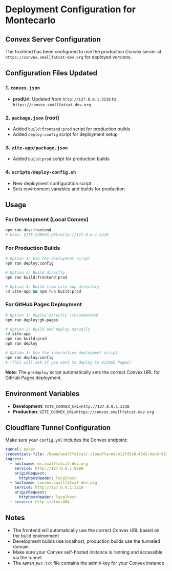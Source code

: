# Deployment Configuration for Montecarlo

## Convex Server Configuration

The frontend has been configured to use the production Convex server at `https://convex.smallfatcat-dev.org` for deployed versions.

## Configuration Files Updated

### 1. `convex.json`
- **prodUrl**: Updated from `http://127.0.0.1:3210` to `https://convex.smallfatcat-dev.org`

### 2. `package.json` (root)
- Added `build:frontend:prod` script for production builds
- Added `deploy:config` script for deployment setup

### 3. `vite-app/package.json`
- Added `build:prod` script for production builds

### 4. `scripts/deploy-config.sh`
- New deployment configuration script
- Sets environment variables and builds for production

## Usage

### For Development (Local Convex)
```bash
npm run dev:frontend
# Uses: VITE_CONVEX_URL=http://127.0.0.1:3210
```

### For Production Builds
```bash
# Option 1: Use the deployment script
npm run deploy:config

# Option 2: Build directly
npm run build:frontend:prod

# Option 3: Build from vite-app directory
cd vite-app && npm run build:prod
```

### For GitHub Pages Deployment
```bash
# Option 1: Deploy directly (recommended)
npm run deploy:gh-pages

# Option 2: Build and deploy manually
cd vite-app
npm run build:prod
npm run deploy

# Option 3: Use the interactive deployment script
npm run deploy:config
# (This will ask if you want to deploy to GitHub Pages)
```

**Note**: The `predeploy` script automatically sets the correct Convex URL for GitHub Pages deployment.

## Environment Variables

- **Development**: `VITE_CONVEX_URL=http://127.0.0.1:3210`
- **Production**: `VITE_CONVEX_URL=https://convex.smallfatcat-dev.org`

## Cloudflare Tunnel Configuration

Make sure your `config.yml` includes the Convex endpoint:

```yaml
tunnel: poker
credentials-file: /home/smallfatcat/.cloudflared/b11fd3a8-4543-4ac9-919d-5b00b9e152c7.json
ingress:
  - hostname: ws.smallfatcat-dev.org
    service: http://127.0.0.1:8080
    originRequest:
      httpHostHeader: localhost
  - hostname: convex.smallfatcat-dev.org
    service: http://127.0.0.1:3210
    originRequest:
      httpHostHeader: localhost
  - service: http_status:404
```

## Notes

- The frontend will automatically use the correct Convex URL based on the build environment
- Development builds use localhost, production builds use the tunneled domain
- Make sure your Convex self-hosted instance is running and accessible via the tunnel
- The `ADMIN_KEY.txt` file contains the admin key for your Convex instance
